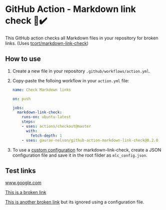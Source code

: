 # GitHub Action - Markdown link check 🔗✔️
This GitHub action checks all Markdown files in your repository for broken links. (Uses [tcort/markdown-link-check](https://github.com/tcort/markdown-link-check))

## How to use
1. Create a new file in your repository `.github/workflows/action.yml`.
1. Copy-paste the folloing workflow in your `action.yml` file:

   ```yml
   name: Check Markdown links
   
   on: push
   
   jobs:
     markdown-link-check:
       runs-on: ubuntu-latest
       steps:
       - uses: actions/checkout@master
         with:
           fetch-depth: 1
       - uses: gaurav-nelson/github-action-markdown-link-check@0.2.0
   ```
1. To use a [custom configuration](https://github.com/tcort/markdown-link-check#config-file-format)
   for markdown-link-check, create a JSON configuration file and save it in the
   root filder as `mlc_config.json`.

## Test links

www.google.com

[This is a broken link](www.exampleexample.cox)

[This is another broken link](http://ignored-domain.com) but its ignored using a
configuration file. 
